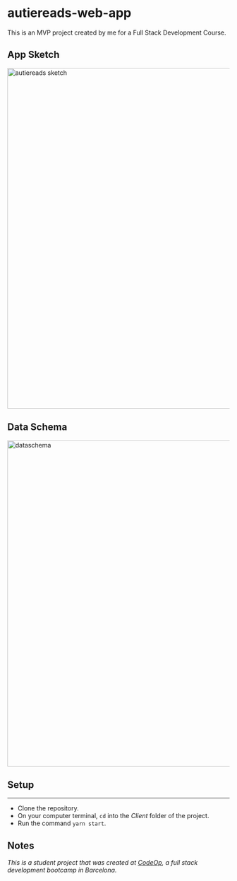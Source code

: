 # autiereads-web-app
This is an MVP project created by me for a Full Stack Development Course.

## App Sketch

<img width="772" alt="autiereads sketch" src="https://user-images.githubusercontent.com/113172663/214557903-98436867-4d91-4d61-856d-de9023866bf5.png">

## Data Schema

<img width="739" alt="dataschema" src="https://user-images.githubusercontent.com/113172663/214558136-b66771ee-06ba-4d56-bffa-37db7d8fdb93.png">

## Setup
----------------------------

* Clone the repository.
* On your computer terminal, `cd` into the *Client* folder of the project.
* Run the command `yarn start`.

## Notes

_This is a student project that was created at [CodeOp](http://CodeOp.tech), a full stack development bootcamp in Barcelona._

